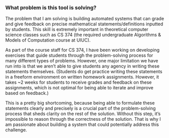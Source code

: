 ### What problem is this tool is solving?

The problem that I am solving is building automated systems that can grade and give feedback on precise mathematical statements/definitions inputted by students. This skill is extremely important in theoretical computer science classes such as CS 374 (the required undergraduate Algorithms & Models of Computation course at UIUC).

As part of the course staff for CS 374, I have been working on developing exercises that guide students through the problem-solving process for many different types of problems. However, one major limitation we have run into is that we aren’t able to give students any agency in writing these statements themselves. (Students do get practice writing these statements in a freeform environment on written homework assignments. However, it takes ~2 weeks for students to receive grades and feedback on these assignments, which is not optimal for being able to iterate and improve based on feedback.)

This is a pretty big shortcoming, because being able to formulate these statements clearly and precisely is a crucial part of the problem-solving process that sheds clarity on the rest of the solution. Without this step, it’s impossible to reason through the correctness of the solution. That is why I am passionate about building a system that could potentially address this challenge.
